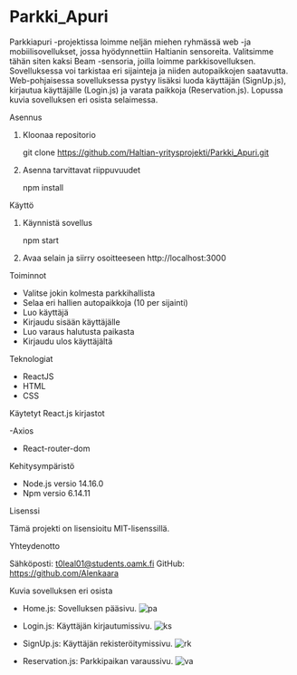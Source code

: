 # Parkki_Apuri

Parkkiapuri -projektissa loimme neljän miehen ryhmässä web -ja mobiilisovellukset, jossa hyödynnettiin Haltianin sensoreita. Valitsimme tähän siten kaksi Beam -sensoria, joilla loimme parkkisovelluksen. Sovelluksessa voi tarkistaa eri sijainteja ja niiden autopaikkojen saatavutta. Web-pohjaisessa sovelluksessa pystyy lisäksi luoda käyttäjän (SignUp.js), kirjautua käyttäjälle (Login.js) ja varata paikkoja (Reservation.js). Lopussa kuvia sovelluksen eri osista selaimessa.

Asennus

1. Kloonaa repositorio

    git clone https://github.com/Haltian-yritysprojekti/Parkki_Apuri.git

2. Asenna tarvittavat riippuvuudet

    npm install


Käyttö

1. Käynnistä sovellus

    npm start

2. Avaa selain ja siirry osoitteeseen http://localhost:3000


Toiminnot

- Valitse jokin kolmesta parkkihallista
- Selaa eri hallien autopaikkoja (10 per sijainti)
- Luo käyttäjä
- Kirjaudu sisään käyttäjälle
- Luo varaus halutusta paikasta
- Kirjaudu ulos käyttäjältä


Teknologiat

- ReactJS
- HTML
- CSS

Käytetyt React.js kirjastot

-Axios
- React-router-dom


Kehitysympäristö

- Node.js versio 14.16.0
- Npm versio 6.14.11


Lisenssi

Tämä projekti on lisensioitu MIT-lisenssillä.


Yhteydenotto

Sähköposti: t0leal01@students.oamk.fi GitHub: https://github.com/Alenkaara


Kuvia sovelluksen eri osista

- Home.js: Sovelluksen pääsivu.
![pa](https://user-images.githubusercontent.com/78751694/234013390-cec99419-1b9d-48cd-9a41-20da5e7ac669.png)

- Login.js: Käyttäjän kirjautumissivu.
![ks](https://user-images.githubusercontent.com/78751694/234013523-29fa54f6-4b4b-4ae7-b9a2-e9a96c7dc239.png)

- SignUp.js: Käyttäjän rekisteröitymissivu.
![rk](https://user-images.githubusercontent.com/78751694/234013582-47779849-151d-4d0a-9a82-b6b75ad8776a.png)

- Reservation.js: Parkkipaikan varaussivu.
![va](https://user-images.githubusercontent.com/78751694/234013654-ce179947-c300-4b55-915f-8febc7ff66c0.png)
